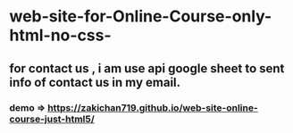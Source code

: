 # web-site-for-Online-Course-only-html-no-css-
## for contact us , i am use api google sheet to sent info of contact us in my email.

### demo => https://zakichan719.github.io/web-site-online-course-just-html5/

